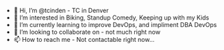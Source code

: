 - 👋 Hi, I’m @tcinden - TC in Denver
- 👀 I’m interested in Biking, Standup Comedy, Keeping up with my Kids
- 🌱 I’m currently learning to improve DevOps, and impliment DBA DevOps
- 💞️ I’m looking to collaborate on - not much right now
- 📫 How to reach me - Not contactable right now...

<!---
tcinden/tcinden is a ✨ special ✨ repository because its `README.md` (this file) appears on your GitHub profile.
You can click the Preview link to take a look at your changes.
--->

